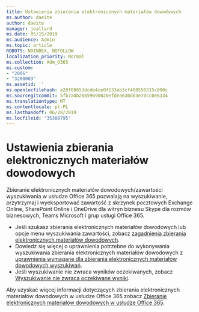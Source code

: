```yaml
---
title: Ustawienia zbierania elektronicznych materiałów dowodowych
ms.author: daeite
author: daeite
manager: joallard
ms.date: 05/15/2019
ms.audience: Admin
ms.topic: article
ROBOTS: NOINDEX, NOFOLLOW
localization_priority: Normal
ms.collection: Adm_O365
ms.custom:
- "2006"
- "3200003"
ms.assetid: ''
ms.openlocfilehash: a20f00653dcde4ce0f133ab3cf400550315c090c
ms.sourcegitcommit: 5fb7a4b28859690020efdea630d03e70cc0e6334
ms.translationtype: MT
ms.contentlocale: pl-PL
ms.lasthandoff: 06/28/2019
ms.locfileid: "35388795"
---
```

# <a name="ediscovery-settings"></a>Ustawienia zbierania elektronicznych materiałów dowodowych

Zbieranie elektronicznych materiałów dowodowych/zawartości wyszukiwania w usłudze Office 365 pozwalają na wyszukiwanie, przytrzymaj i wyeksportować zawartość z skrzynek pocztowych Exchange Online, SharePoint Online i OneDrive dla witryn biznesu Skype dla rozmów biznesowych, Teams Microsoft i grup usługi Office 365.

- Jeśli szukasz zbierania elektronicznych materiałów dowodowych lub opcje menu wyszukiwania zawartości, zobacz [zagadnienia zbierania elektronicznych materiałów dowodowych](https://docs.microsoft.com/alchemyinsights/ediscovery-issues).
- Dowiedz się więcej o uprawnienia potrzebne do wykonywania wyszukiwania zbierania elektronicznych materiałów dowodowych z [uprawnienia wymagane dla zbierania elektronicznych materiałów dowodowych wyszukiwań](https://docs.microsoft.com/alchemyinsights/permissions-required-for-ediscovery-searches).
- Jeśli wyszukiwanie nie zwraca wyników oczekiwanych, zobacz [Wyszukiwanie nie zwraca oczekiwane wyniki](https://docs.microsoft.com/alchemyinsights/search-not-returning-expected-results).

Aby uzyskać więcej informacji dotyczących zbierania elektronicznych materiałów dowodowych w usłudze Office 365 zobacz [Zbieranie elektronicznych materiałów dowodowych w usłudze Office 365](https://docs.microsoft.com/office365/securitycompliance/ediscovery).
